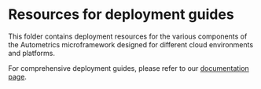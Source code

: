 # Resources for deployment guides

This folder contains deployment resources for the various components of the Autometrics microframework designed for different cloud environments and platforms.

For comprehensive deployment guides, please refer to our [documentation page](https://docs.autometrics.dev/deploy).
